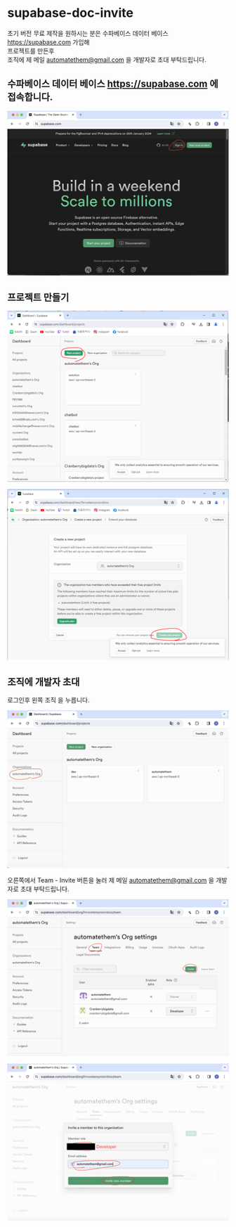 # supabase-doc-invite

초기 버전 무료 제작을 원하시는 분은 수파베이스 데이터 베이스 https://supabase.com 가입해  
프로젝트를 만든후  
조직에 제 메일 automatethem@gmail.com 을 개발자로 초대 부탁드립니다.

## 수파베이스 데이터 베이스 https://supabase.com 에 접속합니다.

![](attach_files/1.png?raw=true)

## 프로젝트 만들기

![](attach_files/1-2.PNG?raw=true)

![](attach_files/1-3.PNG?raw=true)

## 조직에 개발자 초대

로그인후 왼쪽 조직 을 누릅니다.

![](attach_files/2.png?raw=true)

오른쪽에서 Team - Invite 버튼을 눌러 제 메일 automatethem@gmail.com 을 개발자로 초대 부탁드립니다.

![](attach_files/3.png?raw=true)

![](attach_files/4.png?raw=true)
